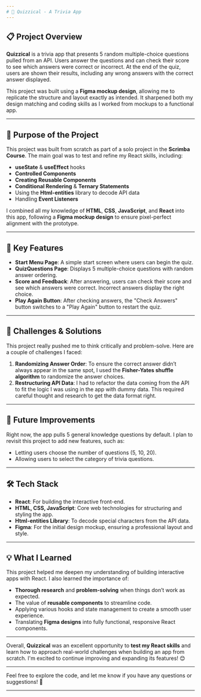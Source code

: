 ```yaml
---
# 🧠 Quizzical - A Trivia App
---
```


## 📋 Project Overview

**Quizzical** is a trivia app that presents 5 random multiple-choice questions pulled from an API. Users answer the questions and can check their score to see which answers were correct or incorrect. At the end of the quiz, users are shown their results, including any wrong answers with the correct answer displayed.

This project was built using a **Figma mockup design**, allowing me to replicate the structure and layout exactly as intended. It sharpened both my design matching and coding skills as I worked from mockups to a functional app.

---

## 🎯 Purpose of the Project

This project was built from scratch as part of a solo project in the **Scrimba Course**. The main goal was to test and refine my React skills, including:

- **useState** & **useEffect** hooks
- **Controlled Components**
- **Creating Reusable Components**
- **Conditional Rendering** & **Ternary Statements**
- Using the **Html-entities** library to decode API data
- Handling **Event Listeners**

I combined all my knowledge of **HTML**, **CSS**, **JavaScript**, and **React** into this app, following a **Figma mockup design** to ensure pixel-perfect alignment with the prototype.

---

## 🧠 Key Features

- **Start Menu Page**: A simple start screen where users can begin the quiz.
- **QuizQuestions Page**: Displays 5 multiple-choice questions with random answer ordering.
- **Score and Feedback**: After answering, users can check their score and see which answers were correct. Incorrect answers display the right choice.
- **Play Again Button**: After checking answers, the "Check Answers" button switches to a "Play Again" button to restart the quiz.

---

## 🚀 Challenges & Solutions

This project really pushed me to think critically and problem-solve. Here are a couple of challenges I faced:

1. **Randomizing Answer Order**: To ensure the correct answer didn’t always appear in the same spot, I used the **Fisher-Yates shuffle algorithm** to randomize the answer choices.
2. **Restructuring API Data**: I had to refactor the data coming from the API to fit the logic I was using in the app with dummy data. This required careful thought and research to get the data format right.

---

## 🔧 Future Improvements

Right now, the app pulls 5 general knowledge questions by default. I plan to revisit this project to add new features, such as:

- Letting users choose the number of questions (5, 10, 20).
- Allowing users to select the category of trivia questions.

---

## 🛠️ Tech Stack

- **React**: For building the interactive front-end.
- **HTML, CSS, JavaScript**: Core web technologies for structuring and styling the app.
- **Html-entities Library**: To decode special characters from the API data.
- **Figma**: For the initial design mockup, ensuring a professional layout and style.

---

## 💡 What I Learned

This project helped me deepen my understanding of building interactive apps with React. I also learned the importance of:

- **Thorough research** and **problem-solving** when things don’t work as expected.
- The value of **reusable components** to streamline code.
- Applying various hooks and state management to create a smooth user experience.
- Translating **Figma designs** into fully functional, responsive React components.

---

Overall, **Quizzical** was an excellent opportunity to **test my React skills** and learn how to approach real-world challenges when building an app from scratch. I'm excited to continue improving and expanding its features! 😊

---

Feel free to explore the code, and let me know if you have any questions or suggestions! 🎉

---
